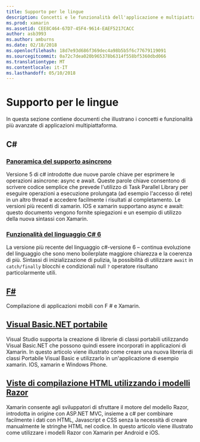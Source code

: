 ```yaml
---
title: Supporto per le lingue
description: Concetti e le funzionalità dell'applicazione e multipiattaforma.
ms.prod: xamarin
ms.assetid: CEE8C464-67D7-45F4-9614-EAEF5217CACC
author: asb3993
ms.author: amburns
ms.date: 02/18/2018
ms.openlocfilehash: 18d7e93d686f369dec4a98b5b5f6c77679119091
ms.sourcegitcommit: 0a72c7dea020b965378b6314f558bf5360dbd066
ms.translationtype: MT
ms.contentlocale: it-IT
ms.lasthandoff: 05/10/2018
---
```

# <a name="language-support"></a>Supporto per le lingue

In questa sezione contiene documenti che illustrano i concetti e funzionalità più avanzate di applicazioni multipiattaforma.

## <a name="c"></a>C# 
###  <a name="async-support-overviewcross-platformplatformasyncmd"></a>[Panoramica del supporto asincrono](~/cross-platform/platform/async.md)

Versione 5 di c# introdotte due nuove parole chiave per esprimere le operazioni asincrone: async e await. Queste parole chiave consentono di scrivere codice semplice che prevede l'utilizzo di Task Parallel Library per eseguire operazioni a esecuzione prolungata (ad esempio l'accesso di rete) in un altro thread e accedere facilmente i risultati al completamento. Le versioni più recenti di xamarin. IOS e xamarin supportano async e await: questo documento vengono fornite spiegazioni e un esempio di utilizzo della nuova sintassi con Xamarin.

### <a name="c-6-language-featurescross-platformplatformcsharp-sixmd"></a>[Funzionalità del linguaggio C# 6](~/cross-platform/platform/csharp-six.md)

La versione più recente del linguaggio c#-versione 6 – continua evoluzione del linguaggio che sono meno boilerplate maggiore chiarezza e la coerenza di più. Sintassi di inizializzazione di pulizia, la possibilità di utilizzare `await` in `catch/finally` blocchi e condizionali null `?` operatore risultano particolarmente utili.

## <a name="ffsharpindexmd"></a>[F#](fsharp/index.md)

Compilazione di applicazioni mobili con F # e Xamarin.

##  <a name="portable-visual-basicnetcross-platformplatformvisual-basicindexmd"></a>[Visual Basic.NET portabile](~/cross-platform/platform/visual-basic/index.md)

Visual Studio supporta la creazione di librerie di classi portabili utilizzando Visual Basic.NET che possono quindi essere incorporati in applicazioni di Xamarin. In questo articolo viene illustrato come creare una nuova libreria di classi Portabile Visual Basic e utilizzarlo in un'applicazione di esempio xamarin. IOS, xamarin e Windows Phone.

##  <a name="building-html-views-using-razor-templatescross-platformplatformrazor-html-templatesindexmd"></a>[Viste di compilazione HTML utilizzando i modelli Razor](~/cross-platform/platform/razor-html-templates/index.md)

Xamarin consente agli sviluppatori di sfruttare il motore del modello Razor, introdotta in origine con ASP.NET MVC, insieme a c# per combinare facilmente i dati con HTML, Javascript e CSS senza la necessità di creare manualmente le stringhe HTML nel codice.
In questo articolo viene illustrato come utilizzare i modelli Razor con Xamarin per Android e iOS.
